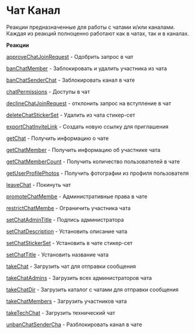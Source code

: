 # Чат Канал

Реакции предназначенные для работы с чатами и/или каналами. Каждая из реакций полноценно работают как в чатах, так и в каналах.


**Реакции**

[approveChatJoinRequest](/docs/admin/chat/approvechatjoinrequest) - Одобрить запрос в чат

[banChatMember](/docs/admin/chat/banchatmember) - Заблокировать и удалить участника из чата

[banChatSenderChat](/docs/admin/chat/banchatsenderchat) - Заблокировать канал в чате

[chatPermissions](/docs/admin/chat/chatpermissions) - Доступы в чат

[declineChatJoinRequest](/docs/admin/chat/declinechatjoinrequest) - отклонить запрос на вступление в чат

[deleteChatStickerSet](/docs/admin/chat/deletechatstickerset) - Удалить из чата стикер-сет

[exportChatInviteLink](/docs/admin/invitelink/exportchatinvitelink) - Создать новую ссылку для приглашения

[getChat](/docs/admin/chat/getchat) - Получить информацию о чате

[getChatMember](/docs/admin/chat/getchatmember) - Получить информацию об участнике чата

[getChatMemberCount](/docs/admin/chat/getchatmembercount) - Получить количество пользователей в чате

[getUserProfilePhotos](/docs/admin/chat/getuserprofilephotos) - Получить фотографии из профиля пользователя

[leaveChat](/docs/admin/chat/leavechat) - Покинуть чат

[promoteChatMembe](/docs/admin/chat/promotechatmember) - Административные права в чате

[restrictChatMembe](/docs/admin/chat/restrictchatmember) - Ограничить участника чата

[setChatAdminTitle](/docs/admin/chat/setchatadmintitle) - Подпись администратора

[setChatDescription](/docs/admin/chat/setchatdescription) - Установить описание чата 

[setChatStickerSet](/docs/admin/chat/setchatstickerset) - Установить в чате стикер-сет

[setChatTitle](/docs/admin/chat/setchattitle) - Установить название чата

[takeChat](/docs/admin/chat/takechat) - Загрузить чат для отправки сообщения

[takeChatAdmins](/docs/admin/chat/takechatadmins) - Загрузить всех администраторов чата

[takeChatDir](/docs/admin/chat/takechatdir) - Загрузить каталог с чатами  для отправки сообщения

[takeChatMembers](/docs/admin/chat/takechatmembers) - Загрузить участников чата

[takeTechChat](/docs/admin/chat/taketechchat) - Загрузить технический чат

[unbanChatSenderCha](/docs/admin/chat/unbanchatsenderchat) - Разблокировать канал в чате
